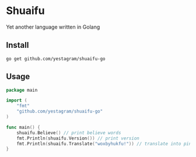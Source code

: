 # Shuaifu

Yet another language written in Golang

## Install
 
```shell
go get github.com/yestagram/shuaifu-go
```

## Usage

```go
package main

import (
	"fmt"
	"github.com/yestagram/shuaifu-go"
)

func main() {
	shuaifu.Believe() // print believe words
	fmt.Println(shuaifu.Version()) // print version
	fmt.Println(shuaifu.Translate("woxbyhukfu!")) // translate into pinyin
}
```